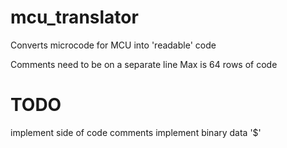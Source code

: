 # mcu_translator
Converts microcode for MCU into 'readable' code

Comments need to be on a separate line
Max is 64 rows of code

# TODO
implement side of code comments
implement binary data '$'